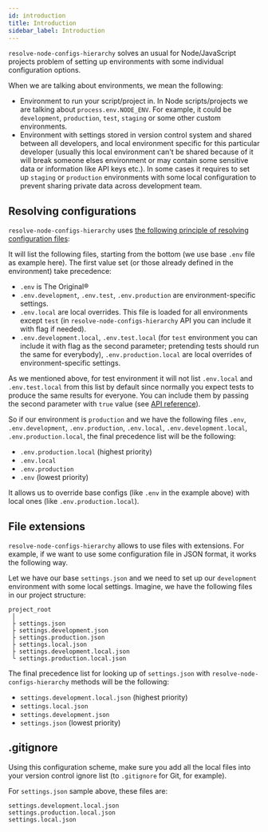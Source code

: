 ```yaml
---
id: introduction
title: Introduction
sidebar_label: Introduction
---
```


`resolve-node-configs-hierarchy` solves an usual for Node/JavaScript projects problem of setting up environments with some individual configuration options.

When we are talking about environments, we mean the following:

- Environment to run your script/project in. In Node scripts/projects we are talking about `process.env.NODE_ENV`. For example, it could be `development`, `production`, `test`, `staging` or some other custom environments.
- Environment with settings stored in version control system and shared between all developers, and local environment specific for this particular developer (usually this local environment can't be shared because of it will break someone elses environment or may contain some sensitive data or information like API keys etc.). In some cases it requires to set up `staging` or `production` environments with some local configuration to prevent sharing private data across development team.

## Resolving configurations

`resolve-node-configs-hierarchy` uses [the following principle of resolving configuration files](https://github.com/bkeepers/dotenv#what-other-env-files-can-i-use):

It will list the following files, starting from the bottom (we use base `.env` file as example here). The first value set (or those already defined in the environment) take precedence:

- `.env` is The Original®
- `.env.development`, `.env.test`, `.env.production` are environment-specific settings.
- `.env.local` are local overrides. This file is loaded for all environments except `test` (in `resolve-node-configs-hierarchy` API you can include it with flag if needed).
- `.env.development.local`, `.env.test.local` (for `test` environment you can include it with flag as the second parameter; pretending tests should run the same for everybody), `.env.production.local` are local overrides of environment-specific settings.

As we mentioned above, for test environment it will not list `.env.local` and `.env.test.local` from this list by default since normally you expect tests to produce the same results for everyone. You can include them by passing the second parameter with `true` value (see [API reference](api.md)).

So if our environment is `production` and we have the following files `.env`, `.env.development`, `.env.production`, `.env.local`, `.env.development.local`, `.env.production.local`, the final precedence list will be the following:

- `.env.production.local` (highest priority)
- `.env.local`
- `.env.production`
- `.env` (lowest priority)

It allows us to override base configs (like `.env` in the example above) with local ones (like `.env.production.local`).

## File extensions

`resolve-node-configs-hierarchy` allows to use files with extensions. For example, if we want to use some configuration file in JSON format, it works the following way.

Let we have our base `settings.json` and we need to set up our `development` environment with some local settings. Imagine, we have the following files in our project structure:

```
project_root
 │
 ├ settings.json
 ├ settings.development.json
 ├ settings.production.json
 ├ settings.local.json
 ├ settings.development.local.json
 └ settings.production.local.json
```

The final precedence list for looking up of `settings.json` with `resolve-node-configs-hierarchy` methods will be the following:

- `settings.development.local.json` (highest priority)
- `settings.local.json`
- `settings.development.json`
- `settings.json` (lowest priority)

## .gitignore

Using this configuration scheme, make sure you add all the local files into your version control ignore list (to `.gitignore` for Git, for example).

For `settings.json` sample above, these files are:

```
settings.development.local.json
settings.production.local.json
settings.local.json
```